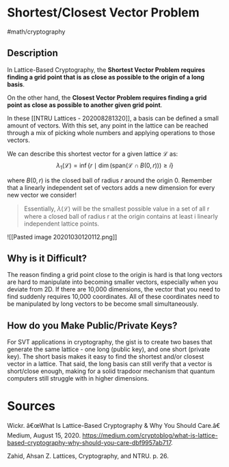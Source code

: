# Shortest/Closest Vector Problem
 #math/cryptography 

## Description 
In Lattice-Based Cryptography, the **Shortest Vector Problem requires finding a grid point that is as close as possible to the origin of a long basis**.

On the other hand, the **Closest Vector Problem requires finding a grid point as close as possible to another given grid point**. 

In these [[NTRU Lattices - 202008281320]], a basis can be defined a small amount of vectors. With this set, any point in the lattice can be reached through a mix of picking whole numbers and applying operations to those vectors. 

We can describe this shortest vector for a given lattice $\mathcal{L}$ as:
$$\lambda_1(\mathcal{L}) = \inf\{r \mid \dim(\text{span}(\mathcal{L} \cap B(0,r))) \geq i\}$$ 

where $B(0,r)$ is the closed ball of radius $r$ around the origin $0$. Remember that a linearly independent set of vectors adds a new dimension for every new vector we consider!

> Essentially, $\lambda(\mathcal{L})$ will be the smallest possible value in a set of all r where a closed ball of radius r at the origin contains at least i linearly independent lattice points.

![[Pasted image 20201030120112.png]]


## Why is it Difficult? 

The reason finding a grid point close to the origin is hard is that long vectors are hard to manipulate into becoming smaller vectors, especially when you deviate from 2D. If there are 10,000 dimensions, the vector that you need to find suddenly requires 10,000 coordinates. All of these coordinates need to be manipulated by long vectors to be become small simultaneously. 

## How do you Make Public/Private Keys?
For SVT applications in cryptography, the gist is to create two bases that generate the same lattice - one long (public key), and one short (private key). The short basis makes it easy to find the shortest and/or closest vector in a lattice. That said, the long basis can still verify that a vector is short/close enough, making for a solid trapdoor mechanism that quantum computers still struggle with in higher dimensions. 



# Sources
Wickr. â€œWhat Is Lattice-Based Cryptography & Why You Should Care.â€ Medium, August 15, 2020. https://medium.com/cryptoblog/what-is-lattice-based-cryptography-why-should-you-care-dbf9957ab717.

Zahid, Ahsan Z. Lattices, Cryptography, and NTRU. p. 26.

